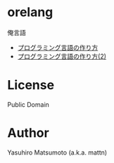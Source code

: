 # orelang

俺言語


* [プログラミング言語の作り方](http://mattn.kaoriya.net/software/build_your_own_programming_language.htm)
* [プログラミング言語の作り方(2)](http://mattn.kaoriya.net/software/build_your_own_programming_language2.htm)

# License

Public Domain

# Author

Yasuhiro Matsumoto (a.k.a. mattn)

